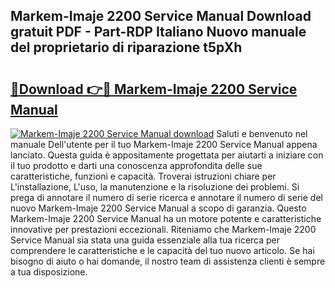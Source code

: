 ## Markem-Imaje 2200 Service Manual Download gratuit PDF - Part-RDP Italiano Nuovo manuale del proprietario di riparazione t5pXh

# <h2><a href="http://dffxtj.blite.top/?on=Markem-Imaje+2200+Service+Manual">🔗Download 👉🔴 Markem-Imaje 2200 Service Manual</a></h2>

[![Markem-Imaje 2200 Service Manual download](https://i.imgur.com/lujVjoI.png)](http://dffxtj.blite.top/?on=Markem-Imaje+2200+Service+Manual)
Saluti e benvenuto nel manuale Dell'utente per il tuo Markem-Imaje 2200 Service Manual appena lanciato. Questa guida è appositamente progettata per aiutarti a iniziare con il tuo prodotto e darti una conoscenza approfondita delle sue caratteristiche, funzioni e capacità. Troverai istruzioni chiare per L'installazione, L'uso, la manutenzione e la risoluzione dei problemi. Si prega di annotare il numero di serie ricerca e annotare il numero di serie del nuovo Markem-Imaje 2200 Service Manual a scopo di garanzia. Questo Markem-Imaje 2200 Service Manual ha un motore potente e caratteristiche innovative per prestazioni eccezionali. Riteniamo che Markem-Imaje 2200 Service Manual sia stata una guida essenziale alla tua ricerca per comprendere le caratteristiche e le capacità del tuo nuovo articolo. Se hai bisogno di aiuto o hai domande, il nostro team di assistenza clienti è sempre a tua disposizione.
